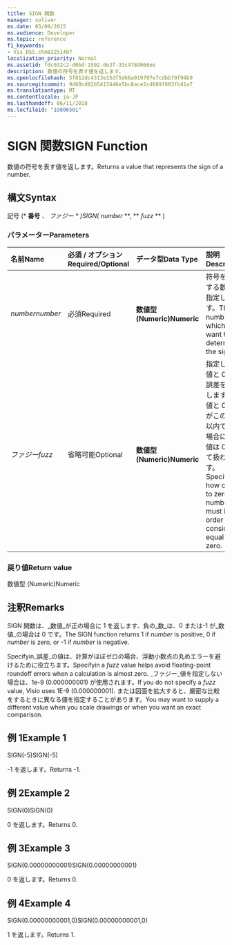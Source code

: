 ```yaml
---
title: SIGN 関数
manager: soliver
ms.date: 03/09/2015
ms.audience: Developer
ms.topic: reference
f1_keywords:
- Vis_DSS.chm82251497
localization_priority: Normal
ms.assetid: fdc032c2-d0bd-1592-de3f-33c478d066ee
description: 数値の符号を表す値を返します。
ms.openlocfilehash: 5f812dc4313e15df5d66a919707e7cdbb79f94b9
ms.sourcegitcommit: 9d60cd82b5413446e5bc8ace2cd689f683fb41a7
ms.translationtype: MT
ms.contentlocale: ja-JP
ms.lasthandoff: 06/11/2018
ms.locfileid: "19806501"
---
```

# <a name="sign-function"></a><span data-ttu-id="54514-103">SIGN 関数</span><span class="sxs-lookup"><span data-stu-id="54514-103">SIGN Function</span></span>

<span data-ttu-id="54514-104">数値の符号を表す値を返します。</span><span class="sxs-lookup"><span data-stu-id="54514-104">Returns a value that represents the sign of a number.</span></span> 
  
## <a name="syntax"></a><span data-ttu-id="54514-105">構文</span><span class="sxs-lookup"><span data-stu-id="54514-105">Syntax</span></span>

<span data-ttu-id="54514-106">記号 (* **番号** *、* **ファジー* * *)</span><span class="sxs-lookup"><span data-stu-id="54514-106">SIGN(** *number* **, ** *fuzz* ** )</span></span> 
  
### <a name="parameters"></a><span data-ttu-id="54514-107">パラメーター</span><span class="sxs-lookup"><span data-stu-id="54514-107">Parameters</span></span>

|<span data-ttu-id="54514-108">**名前**</span><span class="sxs-lookup"><span data-stu-id="54514-108">**Name**</span></span>|<span data-ttu-id="54514-109">**必須 / オプション**</span><span class="sxs-lookup"><span data-stu-id="54514-109">**Required/Optional**</span></span>|<span data-ttu-id="54514-110">**データ型**</span><span class="sxs-lookup"><span data-stu-id="54514-110">**Data Type**</span></span>|<span data-ttu-id="54514-111">**説明**</span><span class="sxs-lookup"><span data-stu-id="54514-111">**Description**</span></span>|
|:-----|:-----|:-----|:-----|
| <span data-ttu-id="54514-112">_number_</span><span class="sxs-lookup"><span data-stu-id="54514-112">_number_</span></span> <br/> |<span data-ttu-id="54514-113">必須</span><span class="sxs-lookup"><span data-stu-id="54514-113">Required</span></span>  <br/> |<span data-ttu-id="54514-114">**数値型 (Numeric)**</span><span class="sxs-lookup"><span data-stu-id="54514-114">**Numeric**</span></span> <br/> | <span data-ttu-id="54514-115">符号を確認する数値を指定します。</span><span class="sxs-lookup"><span data-stu-id="54514-115">The number for which you want to determine the sign.</span></span>  <br/> |
| <span data-ttu-id="54514-116">_ファジー_</span><span class="sxs-lookup"><span data-stu-id="54514-116">_fuzz_</span></span> <br/> |<span data-ttu-id="54514-117">省略可能</span><span class="sxs-lookup"><span data-stu-id="54514-117">Optional</span></span>  <br/> |<span data-ttu-id="54514-118">**数値型 (Numeric)**</span><span class="sxs-lookup"><span data-stu-id="54514-118">**Numeric**</span></span> <br/> |<span data-ttu-id="54514-119">指定した数値と 0 との誤差を指定します。数値と 0 の差がこの誤差以内である場合に、数値は 0 として扱われます。</span><span class="sxs-lookup"><span data-stu-id="54514-119">Specifies how close to zero the number must be in order to be considered equal to zero.</span></span>  <br/> |
   
### <a name="return-value"></a><span data-ttu-id="54514-120">戻り値</span><span class="sxs-lookup"><span data-stu-id="54514-120">Return value</span></span>

<span data-ttu-id="54514-121">数値型 (Numeric)</span><span class="sxs-lookup"><span data-stu-id="54514-121">Numeric</span></span>
  
## <a name="remarks"></a><span data-ttu-id="54514-122">注釈</span><span class="sxs-lookup"><span data-stu-id="54514-122">Remarks</span></span>

<span data-ttu-id="54514-123">SIGN 関数は、_数値_が正の場合に 1 を返します、負の_数_は、0 または-1 が_数値_の場合は 0 です。</span><span class="sxs-lookup"><span data-stu-id="54514-123">The SIGN function returns 1 if  _number_ is positive, 0 if  _number_ is zero, or -1 if  _number_ is negative.</span></span> 
  
<span data-ttu-id="54514-124">Specifyin_誤差_の値は、計算がほぼゼロの場合、浮動小数点の丸めエラーを避けるために役立ちます。</span><span class="sxs-lookup"><span data-stu-id="54514-124">Specifyin a  _fuzz_ value helps avoid floating-point roundoff errors when a calculation is almost zero.</span></span> <span data-ttu-id="54514-125">_ファジー_値を指定しない場合は、1e-9 (0.000000001) が使用されます。</span><span class="sxs-lookup"><span data-stu-id="54514-125">If you do not specify a  _fuzz_ value, Visio uses 1E-9 (0.000000001).</span></span> <span data-ttu-id="54514-126">または図面を拡大すると、厳密な比較をするときに異なる値を指定することがあります。</span><span class="sxs-lookup"><span data-stu-id="54514-126">You may want to supply a different value when you scale drawings or when you want an exact comparison.</span></span> 
  
## <a name="example-1"></a><span data-ttu-id="54514-127">例 1</span><span class="sxs-lookup"><span data-stu-id="54514-127">Example 1</span></span>

<span data-ttu-id="54514-128">SIGN(-5)</span><span class="sxs-lookup"><span data-stu-id="54514-128">SIGN(-5)</span></span>
  
<span data-ttu-id="54514-129">-1 を返します。</span><span class="sxs-lookup"><span data-stu-id="54514-129">Returns -1.</span></span>
  
## <a name="example-2"></a><span data-ttu-id="54514-130">例 2</span><span class="sxs-lookup"><span data-stu-id="54514-130">Example 2</span></span>

<span data-ttu-id="54514-131">SIGN(0)</span><span class="sxs-lookup"><span data-stu-id="54514-131">SIGN(0)</span></span>
  
<span data-ttu-id="54514-132">0 を返します。</span><span class="sxs-lookup"><span data-stu-id="54514-132">Returns 0.</span></span>
  
## <a name="example-3"></a><span data-ttu-id="54514-133">例 3</span><span class="sxs-lookup"><span data-stu-id="54514-133">Example 3</span></span>

<span data-ttu-id="54514-134">SIGN(0.00000000001)</span><span class="sxs-lookup"><span data-stu-id="54514-134">SIGN(0.00000000001)</span></span>
  
<span data-ttu-id="54514-135">0 を返します。</span><span class="sxs-lookup"><span data-stu-id="54514-135">Returns 0.</span></span>
  
## <a name="example-4"></a><span data-ttu-id="54514-136">例 4</span><span class="sxs-lookup"><span data-stu-id="54514-136">Example 4</span></span>

<span data-ttu-id="54514-137">SIGN(0.00000000001,0)</span><span class="sxs-lookup"><span data-stu-id="54514-137">SIGN(0.00000000001,0)</span></span>
  
<span data-ttu-id="54514-138">1 を返します。</span><span class="sxs-lookup"><span data-stu-id="54514-138">Returns 1.</span></span>
  

